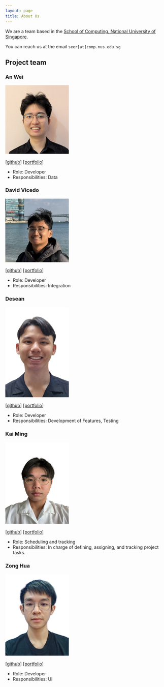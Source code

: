 ```yaml
---
layout: page
title: About Us
---
```


We are a team based in the [School of Computing, National University of Singapore](https://www.comp.nus.edu.sg).

You can reach us at the email `seer[at]comp.nus.edu.sg`

## Project team

### An Wei

<img src="images/anwe11.png" width="200px">

[[github](https://github.com/anwe11)]
[[portfolio](team/anwei.md)]

* Role: Developer
* Responsibilities: Data

### David Vicedo

<img src="images/vikeedough.png" width="200px">

[[github](http://github.com/vikeedough)]
[[portfolio](team/vikeedough.md)]

* Role: Developer
* Responsibilities: Integration

### Desean

<img src="images/deseansoh.png" width="200px">

[[github](http://github.com/deseansoh)] [[portfolio](team/deseansoh.md)]

* Role: Developer
* Responsibilities: Development of Features, Testing

### Kai Ming

<img src="images/cloudkai.png" width="200px">

[[github](http://github.com/CloudKai)]
[[portfolio](team/cloudkai.md)]

* Role: Scheduling and tracking
* Responsibilities: In charge of defining, assigning, and tracking project tasks.

### Zong Hua

<img src="images/wzhua02.png" width="200px">

[[github](http://github.com/wzhua02)]
[[portfolio](team/zonghua.md)]

* Role: Developer
* Responsibilities: UI
